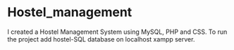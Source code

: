 # Hostel_management
I created a Hostel Management System using MySQL, PHP and CSS. To run the project add hostel-SQL database on localhost xampp server. 
